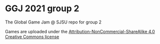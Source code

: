 # GGJ 2021 group 2
 The Global Game Jam @ SJSU repo for group 2


 Games are uploaded under the [Attribution-NonCommercial-ShareAlike 4.0 Creative Commons license ](https://creativecommons.org/licenses/by-nc-sa/4.0/) 
